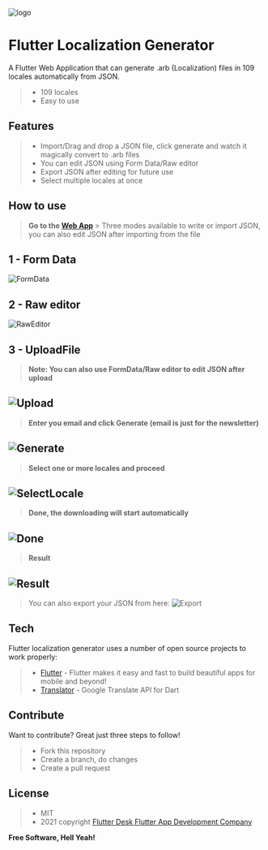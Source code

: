 
![logo](https://github.com/ZainUrRehmanKhan/Flutter-Localization-Generator/blob/master/assets/readme/logo.png?raw=true)
# Flutter Localization Generator

A Flutter Web Application that can generate .arb (Localization) files in 109 locales automatically from JSON.

> - 109 locales
> - Easy to use


## Features

> - Import/Drag and drop a JSON file, click generate and watch it magically convert to .arb files
> - You can edit JSON using Form Data/Raw editor
> - Export JSON after editing for future use
> - Select multiple locales at once


## How to use
> **Go to the [Web App]** > Three modes available to write or import JSON, you can also edit JSON after importing from the file
## 1 - Form Data
![FormData](https://github.com/ZainUrRehmanKhan/Flutter-Localization-Generator/blob/master/assets/readme/formdata.JPG?raw=true)

## 2 - Raw editor
![RawEditor](https://github.com/ZainUrRehmanKhan/Flutter-Localization-Generator/blob/master/assets/readme/raw.JPG?raw=true)

## 3 - UploadFile
> **Note: You can also use FormData/Raw editor to edit JSON after upload**

![Upload](https://github.com/ZainUrRehmanKhan/Flutter-Localization-Generator/blob/master/assets/readme/uploadfile.JPG?raw=true)
-  

> **Enter you email and click Generate (email is just for the newsletter)**

![Generate](https://github.com/ZainUrRehmanKhan/Flutter-Localization-Generator/blob/master/assets/readme/generate.JPG?raw=true)
-  

> **Select one or more locales and proceed**

![SelectLocale](https://github.com/ZainUrRehmanKhan/Flutter-Localization-Generator/blob/master/assets/readme/select-locale.JPG?raw=true)
-  

> **Done, the downloading will start automatically**

![Done](https://github.com/ZainUrRehmanKhan/Flutter-Localization-Generator/blob/master/assets/readme/done.JPG?raw=true)
-  


> **Result**

![Result](https://github.com/ZainUrRehmanKhan/Flutter-Localization-Generator/blob/master/assets/readme/result.JPG?raw=true)
-  

> You can also export your JSON from here: ![Export](https://github.com/ZainUrRehmanKhan/Flutter-Localization-Generator/blob/master/assets/readme/export.JPG?raw=true)


## Tech

Flutter localization generator uses a number of open source projects to work properly:

> - [Flutter] - Flutter makes it easy and fast to build beautiful apps for mobile and beyond!
> - [Translator] - Google Translate API for Dart

## Contribute

Want to contribute? Great just three steps to follow!

> - Fork this repository
> - Create a branch, do changes
> - Create a pull request


## License

> - MIT
> - 2021 copyright [Flutter Desk Flutter App Development Company]

**Free Software, Hell Yeah!**

[Flutter]: <https://flutter.dev/>
[Translator]: <https://pub.dev/packages/translator>
[Flutter Desk Flutter App Development Company]: <https://flutterdesk.com>
[Web App]: <https://localization-generator-flutter.web.app/>
